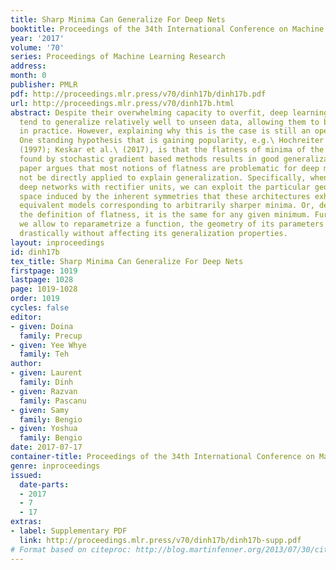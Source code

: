 ```yaml
---
title: Sharp Minima Can Generalize For Deep Nets
booktitle: Proceedings of the 34th International Conference on Machine Learning
year: '2017'
volume: '70'
series: Proceedings of Machine Learning Research
address: 
month: 0
publisher: PMLR
pdf: http://proceedings.mlr.press/v70/dinh17b/dinh17b.pdf
url: http://proceedings.mlr.press/v70/dinh17b.html
abstract: Despite their overwhelming capacity to overfit, deep learning architectures
  tend to generalize relatively well to unseen data, allowing them to be deployed
  in practice. However, explaining why this is the case is still an open area of research.
  One standing hypothesis that is gaining popularity, e.g.\ Hochreiter \& Schmidhuber
  (1997); Keskar et al.\ (2017), is that the flatness of minima of the loss function
  found by stochastic gradient based methods results in good generalization. This
  paper argues that most notions of flatness are problematic for deep models and can
  not be directly applied to explain generalization. Specifically, when focusing on
  deep networks with rectifier units, we can exploit the particular geometry of parameter
  space induced by the inherent symmetries that these architectures exhibit to build
  equivalent models corresponding to arbitrarily sharper minima. Or, depending on
  the definition of flatness, it is the same for any given minimum. Furthermore, if
  we allow to reparametrize a function, the geometry of its parameters can change
  drastically without affecting its generalization properties.
layout: inproceedings
id: dinh17b
tex_title: Sharp Minima Can Generalize For Deep Nets
firstpage: 1019
lastpage: 1028
page: 1019-1028
order: 1019
cycles: false
editor:
- given: Doina
  family: Precup
- given: Yee Whye
  family: Teh
author:
- given: Laurent
  family: Dinh
- given: Razvan
  family: Pascanu
- given: Samy
  family: Bengio
- given: Yoshua
  family: Bengio
date: 2017-07-17
container-title: Proceedings of the 34th International Conference on Machine Learning
genre: inproceedings
issued:
  date-parts:
  - 2017
  - 7
  - 17
extras:
- label: Supplementary PDF
  link: http://proceedings.mlr.press/v70/dinh17b/dinh17b-supp.pdf
# Format based on citeproc: http://blog.martinfenner.org/2013/07/30/citeproc-yaml-for-bibliographies/
---
```

